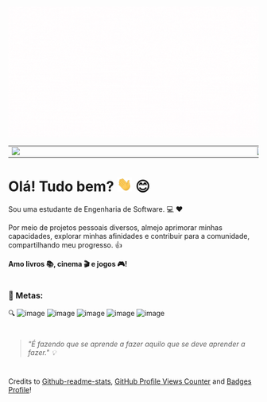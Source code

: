 <img src="https://github.com/reglabel/reglabel/blob/main/images/2.gif"></h2>

<center>
<table>
    <tr>
        <td><img width="480px" align="left" src="https://github-readme-stats.vercel.app/api?username=reglabel&count_private=true&hide=prs,issues,contribs&show_icons=true&theme=omni"/></td>
        <td><img width="400px" align="left" src="https://github-readme-stats.vercel.app/api/top-langs/?username=reglabel&layout=compact&theme=omni" /></td>
    </tr>   
</table>
</center>

# Olá! Tudo bem? <img src="https://github.com/reglabel/reglabel/blob/main/images/Hi.gif" width="30px"> :blush:</h2> 
Sou uma estudante de Engenharia de Software. :computer: :heart:

Por meio de projetos pessoais diversos, almejo aprimorar minhas capacidades, explorar minhas afinidades e contribuir para a comunidade, compartilhando meu progresso. :thumbsup:

**Amo livros :books:, cinema :clapper: e jogos :video_game:!**

#

### :rocket: Metas: 

:mag: ![image](https://img.shields.io/badge/Java-ED8B00?style=for-the-badge&logo=java&logoColor=white)  ![image](https://img.shields.io/badge/Python-3776AB?style=for-the-badge&logo=python&logoColor=white)  ![image](https://img.shields.io/badge/HTML5-E34F26?style=for-the-badge&logo=html5&logoColor=white)  ![image](https://img.shields.io/badge/CSS3-1572B6?style=for-the-badge&logo=css3&logoColor=white)  ![image](https://img.shields.io/badge/JavaScript-F7DF1E?style=for-the-badge&logo=javascript&logoColor=black)

#


> _"É fazendo que se aprende a fazer aquilo que se deve aprender a fazer." :bulb:_
<!---![](https://komarev.com/ghpvc/?username=reglabel&color=e6a267&style=flat-square&label=VISITANTES)--->
#

Credits to [Github-readme-stats](https://github.com/murilothink/github-readme-stats), [GitHub Profile Views Counter](https://github.com/antonkomarev/github-profile-views-counter) and [Badges Profile](https://github.com/alexandresanlim/Badges4-README.md-Profile#-skills-)!
